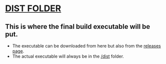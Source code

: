 # [DIST FOLDER](/dist/)

## This is where the final build executable will be put.
- The executable can be downloaded from here but also from the [releases page](https://github.com/james-beans/BATASM/releases).
- The actual executable will always be in the [/dist](/dist/) folder.
